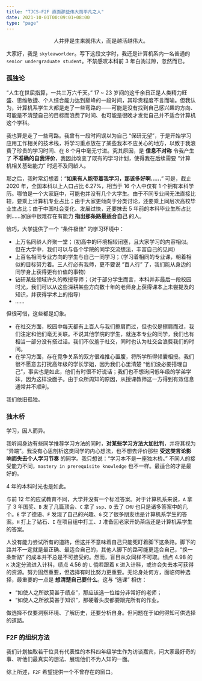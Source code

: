 ```yaml
---
title: "TJCS-F2F 直面那些伟大而平凡之人"
date: 2021-10-01T00:09:01+08:00
type: "page"
---
```


<center>人并非是生来就伟大，而是越活越伟大。</center>

大家好，我是 `skyleaworlder`。写下这段文字时，我还是计算机系内一名普通的 `senior undergraduate student`。不禁感叹本科前 3 年白驹过隙，忽然而已。

### 孤独论

“人生在世屈指算，一共三万六千天。” 17 ~ 23 岁间的这千余日正是人类精力旺盛、思维敏捷、个人综合能力达到巅峰的一段时间，其珍贵程度不言而喻。但我认为，计算机系学生大都是走了一些弯路的——可能是没有找到自己感兴趣的方向、可能是不清楚自己的目标而浪费了时间、也可能是很晚才发觉自己并不适合计算机这个学科。

我也算是走了一些弯路。我曾有一段时间误以为自己 “保研无望”，于是开始学习应用工作相关的技术栈，将学习重点放在了某些我本不应关心的地方，以致于我浪费了珍贵的学习时间、在 8 个月中毫无寸进。究其原因，是 **信息不对称** 令我产生了 **不准确的自我评价**，我因此改变了既有的学习计划，使得我在后续需要 “计算机相关基础能力” 时远不及同龄人。

那之后，我时常幻想着：“**如果有人能带着我学习，那该多好啊……**” 可是，截止 2020 年，全国本科以上人口占比 6.27%，相当于 16 个人中仅有 1 个拥有本科学历。哪怕是一个大家庭中，可能也并没有几个大学生。由于不同专业间无法直接比较，要乘上计算机专业占比；由于大家更倾向于分类讨论，还要乘上同层次高校毕业生占比；由于中国社会变化、发展过快，还要抹去 5 年前的本科毕业生所占比例……家庭中很难存在有能力 **指出那条路最适合自己** 的人。

恰巧，大学提供了一个 “条件极佳” 的学习环境中：

* 上万名同龄人齐聚一堂；（初高中的环境相较闭塞，且大家学习的内容相似。但在大学中，我们可以与各个学院的同学交流想法，丰富自己的见闻）
* 上百名相同专业方向的学生与自己一同学习；（学习着相同的专业课，朝着相似的目标努力着。三人行必有我师，更不要说 “百人行” 了，我们能从身边的同学身上获得更有价值的事物）
* 钻研某些领域许久的教授导师；（对于部分学生而言，本科并非最后一段校园时光，我们可以从这些深耕某些方向数十年的老师身上获得课本上未尝提及的知识，并获得学术上的指导）
* ……

但很可惜，这些都是幻象。

* 在社交方面，校园中每天都有上百人与我们擦肩而过，但也仅是擦肩而过，我们注定和他们毫无关联。不说其他学院的学生，就连本专业的同学，我们也有相当一部分没有搭过话。我们不仅羞于社交，同时也认为社交会浪费我们的时间。
* 在学习方面，存在竞争关系的双方很难推心置腹，将所学所得倾囊相授。我们很不愿意去打扰高年级的学长学姐，因为我们心里清楚 “他们没必要搭理自己”，事实也是如此，他们有时很不好说话；我们也不想询问低年级的学弟学妹，因为这样没面子。由于众所周知的原因，从授课教师这一方得到有效信息通常并不顺利。

我们依旧孤独。

### 独木桥

学习，因人而异。

我听闻身边有些同学推荐学习方法的同时，**对某些学习方法大加批判**，并将其视为 “异端”。我没有心思剖析这类同学的内心想法，也不想去评价那些 **受这类言论影响而失去个人学习节奏** 的同学。我只想说：“学习本不是一座独木桥。” 不同人的接受能力不同，`mastery in prerequisite knowledge` 也不一样。最适合的才是最好的。

4 年的本科时光也是如此。

与前 12 年的应试教育不同，大学并没有一个标准答案。对于计算机系来说，`A` 拿了 3 年国奖、`B` 发了几篇顶会、`C` 拿了 `ssp`、`D` 去了 `CMU` 也只是诸多答案中的几个。`E` 学了德语、`F` 发现了自己的兴趣、`G` 交了很多朋友也是计算机系学生的答案。`H` 打上了钻石、`I` 在项目组中打工、`J` 准备回老家开奶茶店还是计算机系学生的答案。

人没有能力尝试所有的道路，但这并不意味着自己只能死盯着脚下这条路。脚下的路并不一定就是最正确、最适合自己的，其他人脚下的路可能更适合自己，“换一条新路” 的成本并不总是不可接受的。然而，盲目从众同样不可取。绩点 4.98 的 `K` 决定分流进入计科，绩点 4.56 的 `L` 倘若跟着 `K` 进入计科，或许会失去本可获得的资源。努力固然重要，但选择有时比努力更重要。无论身处何方，面临何种选择，最重要的一点是 **想清楚自己要什么**。这与 “选课” 相仿：

* “如使人之所欲莫甚于绩点”，那应该选一位给分非常好的老师；
* “如使人之所欲莫甚于知识”，那硬着头皮都要跟完所有的作业。

做选择不仅要洞察环境、了解历史，还要分析自身。但问题在于如何得知可供选择的道路。

### F2F 的组织方法

我们计划抽取若干位具有代表性的本科四年级学生作为访谈嘉宾，问大家最好奇的事、听他们最真实的想法、展现他们不为人知的一面。

综上所述，`F2F` 希望提供一个不曾存在的窗口。
